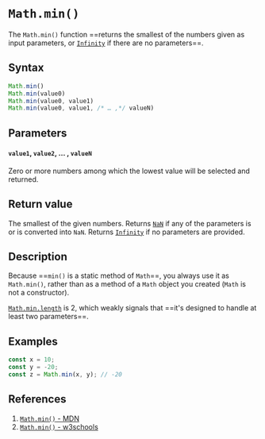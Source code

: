 # `Math.min()`

The `Math.min()` function ==returns the smallest of the numbers given as input parameters, or [`Infinity`](https://developer.mozilla.org/en-US/docs/Web/JavaScript/Reference/Global_Objects/Infinity) if there are no parameters==.

## Syntax

```js
Math.min()
Math.min(value0)
Math.min(value0, value1)
Math.min(value0, value1, /* … ,*/ valueN)
```

## Parameters

#### `value1`, `value2`, … , `valueN`

Zero or more numbers among which the lowest value will be selected and returned.

## Return value

The smallest of the given numbers. Returns [`NaN`](https://developer.mozilla.org/en-US/docs/Web/JavaScript/Reference/Global_Objects/NaN) if any of the parameters is or is converted into `NaN`. Returns [`Infinity`](https://developer.mozilla.org/en-US/docs/Web/JavaScript/Reference/Global_Objects/Infinity) if no parameters are provided.

## Description

Because ==`min()` is a static method of `Math`==, you always use it as `Math.min()`, rather than as a method of a `Math` object you created (`Math` is not a constructor).

[`Math.min.length`](https://developer.mozilla.org/en-US/docs/Web/JavaScript/Reference/Global_Objects/Function/length) is 2, which weakly signals that ==it's designed to handle at least two parameters==.

## Examples

```js
const x = 10;
const y = -20;
const z = Math.min(x, y); // -20
```

## References

1. [`Math.min()` - MDN](https://developer.mozilla.org/en-US/docs/Web/JavaScript/Reference/Global_Objects/Math/min)
1. [`Math.min()` - w3schools](https://www.w3schools.com/jsref/jsref_min.asp)